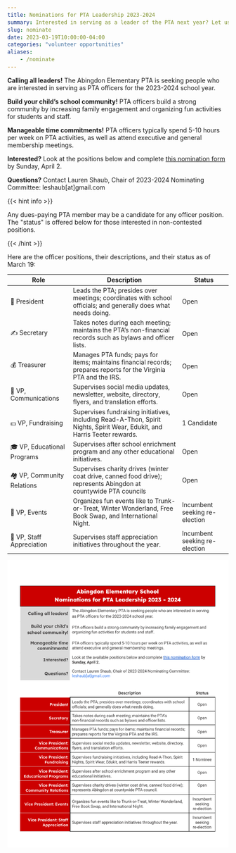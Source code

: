 ```yaml
---
title: Nominations for PTA Leadership 2023-2024
summary: Interested in serving as a leader of the PTA next year? Let us know by April 2.
slug: nominate
date: 2023-03-19T10:00:00-04:00
categories: "volunteer opportunities"
aliases:
    - /nominate
---
```


**Calling all leaders!** The Abingdon Elementary PTA is seeking people who are interested in serving as PTA officers for the 2023-2024 school year.

**Build your child’s school community!** PTA officers build a strong community by increasing family engagement and organizing fun activities for students and staff.

**Manageable time commitments!** PTA officers typically spend 5-10 hours per week on PTA activities, as well as attend executive and general membership meetings.

**Interested?** Look at the positions below and complete [this nomination form](https://docs.google.com/forms/d/e/1FAIpQLScPl5b8CzjnBYOVNXnR33plv3YKtS6cpMw67xFKSorHwZ7i5g/viewform?usp=share_link) by Sunday, April 2.

**Questions?** Contact Lauren Shaub, Chair of 2023-2024 Nominating Committee: leshaub[at]gmail.com

{{< hint info >}}

Any dues-paying PTA member may be a candidate for any officer position. The "status" is offered below for those interested in non-contested positions.

{{< /hint >}}

Here are the officer positions, their descriptions, and their status as of March 19:

| Role | Description | Status |
|-|-|-|
| 🦸 President | Leads the PTA; presides over meetings; coordinates with school officials; and generally does what needs doing. | Open |
| ✍️ Secretary | Takes notes during each meeting; maintains the PTA’s non-financial records such as bylaws and officer lists. | Open |
| 💰 Treasurer | Manages PTA funds; pays for items; maintains financial records; prepares reports for the Virginia PTA and the IRS. | Open |
| 📣 VP, Communications | Supervises social media updates, newsletter, website, directory, flyers, and translation efforts. | Open |
| 💵 VP, Fundraising | Supervises fundraising initiatives, including Read-A-Thon, Spirit Nights, Spirit Wear, Edukit, and Harris Teeter rewards. | 1 Candidate |
| 🎓 VP, Educational Programs | Supervises after school enrichment program and any other educational initiatives. | Open |
| 🏘️ VP, Community Relations | Supervises charity drives (winter coat drive, canned food drive); represents Abingdon at countywide PTA councils | Open |
| 🎉 VP, Events | Organizes fun events like to Trunk-or-Treat, Winter Wonderland, Free Book Swap, and International Night. | Incumbent seeking re-election |
| 🙏 VP, Staff Appreciation | Supervises staff appreciation initiatives throughout the year. | Incumbent seeking re-election |

[![Nominations Flyer](images/flyer.png)](images/flyer.pdf)